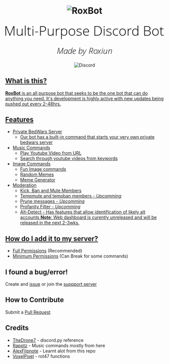 <h1 align="center">
  <img src="docs/images/roxbot-logo.png" alt="RoxBot" />
</h1>
<h2 align="center">
  <img alt="Open Source Discord Bot" src="docs/images/subtitle.png">
</h2>
<h3 align="center">
  <img alt="Made by Roxiun" src="docs/images/made-by.png">
</h3>

<div align="center">
    <img alt="Discord" src="https://img.shields.io/discord/732561688917966880?color=7289da&label=Discord&style=for-the-badge">
        <div class="overlay">
            <a target="_blank" href="https://discord.gg/abDzX98">
        </div>
</div>


## What is this?
**RoxBot** is an all purpose bot that seeks to be the one bot that can do anything you need. It's development is highly active with new updates being pushed out every 2-48hrs.

## Features
* Private BedWars Server
    * Our bot has a built-in command that starts your very own private bedwars server
* Music Commands
    * Play Youtube Video from URL
    * Search through youtube videos from keywords
* Image Commands
    * Fun Image commands
    * Random Memes
    * Meme Generator
* Moderation
    * Kick, Ban and Mute Members
    * Tempmute and tempban members - *Upcomming*
    * Prune messages - *Upcomming*
    * Profanity Filter - *Upcomming*
    * Alt-Detect - Has features that allow identification of likely alt accounts
**Note**: Web dashboard is curently unreleased and will be released in the next 2-3wks.

## How do I add it to my server?
* [Full Permissions](https://discord.com/oauth2/authorize?client_id=652111582662361100&scope=bot&permissions=8) (Recommended)
* [Minimum Permissions](https://discordapp.com/oauth2/authorize?client_id=652111582662361100&scope=bot&permissions=305524070) (Can Break for some commands)

## I found a bug/error!
Create and [issue](https://github.com/Roxiun/RoxBot/issues) or join the [suppport server](https://discord.gg/abDzX98)

## How to Contribute
Submit a [Pull Request](https://github.com/Roxiun/RoxBot/pulls)

## Credits
* [TheDrone7](https://repl.it/talk/learn/Discordpy-Rewrite-Tutorial-using-commands-extension/10690) - discord.py reference
* [Rapptz](https://github.com/Rapptz/discord.py/blob/master/examples/basic_voice.py) - Music commands mostly from here
* [AlexFlipnote](https://github.com/AlexFlipnote/discord_bot.py) - Learnt alot from this repo
* [VoxelPixel](https://github.com/VoxelPixel) - rot47 functions